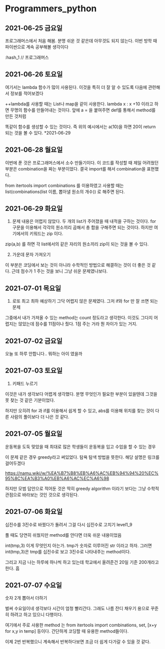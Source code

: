 # Programmers_python
## 2021-06-25 금요일 

프로그래머스에서 처음 해봄. 분명 쉬운 것 같은데 아무것도 되지 않는다. 이번 방학 때 파이썬으로 계속 공부해볼 생각이다

:hash_1 // 프로그래머스 

## 2021-06-26 토요일

여기서는 lambda 함수가 많이 사용된다. 이것을 특히 더 잘 알 수 있도록 다음에 관련해서 정보를 적어보겠다

++lambda를 사용할 때는 List나 map을 같이 사용한다. lambda x : x +10 이라고 하면 무명의 함수를 만들어내는 것이다. 앞에 a = 을 붙여주면 def를 통해서 method를 만든 것처럼

똑같이 함수를 생성할 수 있는 것이다. 즉 위의 예시에서는 a(10)을 하면 20이 return 되는 것을 볼 수 있다. *2021-06-29

## 2021-06-28 월요일

이번에 푼 것은 프로그래머스에서 소수 만들기이다. 이 코드를 작성할 때 제일 어려웠던 부분은 combination을 짜는 부분이었다. 결국 import를 해서 combination을 표현했다.

from itertools import combinations 를 이용하였고 사용할 때는 list(combinations(list 이름, 뽑아낼 원소의 개수)) 로 해주면 된다.

## 2021-06-29 화요일

1. 문제 내용은 어렵지 않았다. 두 개의 list가 주어졌을 때 내적을 구하는 것이다. for 구문을 이용해서 각각의 원소끼리 곱해서 총 합을 구해주면 되는 것이다. 하지만 여기에서의 키워드는 zip 이다.

zip(a,b) 를 하면 각 list에서의 같은 자리의 원소끼리 zip이 되는 것을 볼 수 있다. 

2. 가운데 문자 가져오기 

이 부분은 코딩에서 보는 것이 아니라 수학적인 방법으로 해결하는 것이 더 좋은 것 같다. 근데 점수가 1 주는 것을 보니 그냥 쉬운 문제였나보다.

## 2021-07-01 목요일

1. 로또 최고 최하 예상하기 그닥 어렵지 않은 문제였다. 그저 if와 for 만 잘 쓰면 되는 문제

그중에서 내가 가져올 수 있는 method는 count 정도라고 생각한다. 이것도 그다지 어렵지는 않았는데 점수를 11점이나 줬다. 1점 주는 거라 뭔 차이가 있는 거지.

## 2021-07-02 금요일
오늘 또 하루 안합니다.. 뭐하는 아이 였을까

## 2021-07-03 토요일

1. 키패드 누르기

이것은 내가 생각보다 어렵게 생각했다. 분명 무엇인가 필요한 부분이 있을텐데 그것을 못 찾는 것 같은 기분이었다.

하지만 오히려 for 과 if를 이용해서 쉽게 할 수 있고, abs를 이용해 위치를 찾는 것이 다른 사람의 풀이보다 더 나은 것 같다.


## 2021-07-05 월요일

운동복을 도둑 맞았을 때 최대로 많은 학생들이 운동복을 입고 수업을 할 수 있는 경우

이 문제 같은 경우 greedy라고 써있었다. 탐욕 탐색 방법을 뜻한다. 해당 설명은 링크를 걸어두겠다

https://namu.wiki/w/%EA%B7%B8%EB%A6%AC%EB%94%94%20%EC%95%8C%EA%B3%A0%EB%A6%AC%EC%A6%98

하지만 모범 답안으로 적어둔 것은 딱히 greedy algorithm 이라기 보다는 그냥 수학적 관점으로 바라보는 것인 것으로 생각된다.

## 2021-07-06 화요일
십진수를 3진수로 바꿨다가 돌려서 그걸 다시 십진수로 고치기 level1_9

풀 때도 당연히 쉬웠지만 method를 안다면 더욱 쉬운 내용이었음

int(tmp,3) 이게 무엇인지 아는가. tmp가 숫자로 이루어진 str 이라고 하자. 그러면 int(tmp,3)은 tmp를 십진수로 보고 3진수로 나타내주는 method이다.

그리고 지금 나는 하루에 하나씩 하고 있는데 학교에서 올려준건 20일 기준 200개라고 한다. 흠

## 2021-07-07 수요일

숫자 2개 뽑아서 더하기

벌써 수요일이네 생각보다 시간이 엄청 빨리간다. 그래도 나름 잔디 채우기 용으로 꾸준히 하려고 하고 있으니 다행이다.

여기에서 주로 사용한 method 는 from itertools import combinations, set, [x+y for x,y in temp] 등이다. 간단하게 코딩할 때 유용한 method들이다.

이제 2번 반복했으니 계속해서 반복하다보면 조금 더 쉽게 다가갈 수 있을 것 같다.
